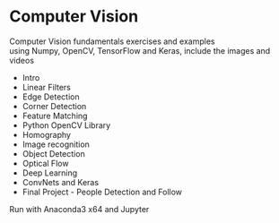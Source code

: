 # Computer Vision

Computer Vision fundamentals exercises and examples\
using Numpy, OpenCV, TensorFlow and Keras, include the images and videos

* Intro
* Linear Filters
* Edge Detection
* Corner Detection
* Feature Matching
* Python OpenCV Library
* Homography
* Image recognition
* Object Detection
* Optical Flow
* Deep Learning
* ConvNets and Keras
* Final Project - People Detection and Follow

Run with Anaconda3 x64 and Jupyter
